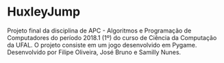 # HuxleyJump
Projeto final da disciplina de APC - Algoritmos e Programação de Computadores do período 2018.1 (1º) do curso de Ciência da Computação da UFAL. O projeto consiste em um jogo desenvolvido em Pygame. Desenvolvido por Filipe Oliveira, José Bruno e Samilly Nunes.
